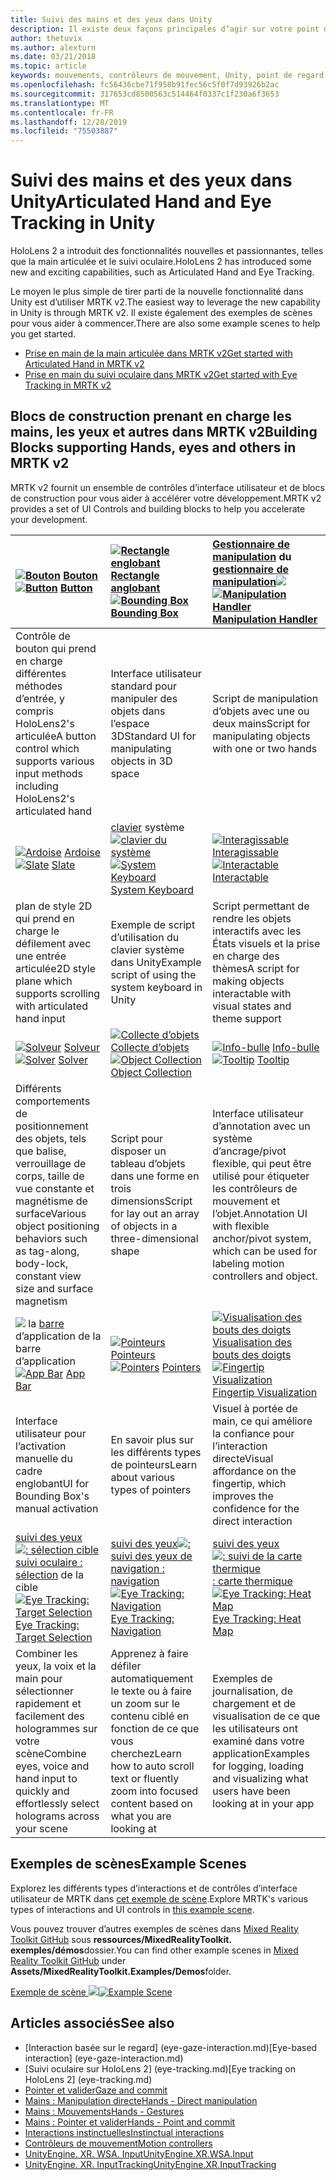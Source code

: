 ```yaml
---
title: Suivi des mains et des yeux dans Unity
description: Il existe deux façons principales d’agir sur votre point d’intergression, les gestes manuels et les contrôleurs de mouvement.
author: thetuvix
ms.author: alexturn
ms.date: 03/21/2018
ms.topic: article
keywords: mouvements, contrôleurs de mouvement, Unity, point de regard, entrée
ms.openlocfilehash: fc56436cbe71f958b91fec56c5f0f7d93926b2ac
ms.sourcegitcommit: 317653cd8500563c514464f0337c1f230a6f3653
ms.translationtype: MT
ms.contentlocale: fr-FR
ms.lasthandoff: 12/28/2019
ms.locfileid: "75503887"
---
```

# <a name="articulated-hand-and-eye-tracking-in-unity"></a><span data-ttu-id="30c77-104">Suivi des mains et des yeux dans Unity</span><span class="sxs-lookup"><span data-stu-id="30c77-104">Articulated Hand and Eye Tracking in Unity</span></span>

<span data-ttu-id="30c77-105">HoloLens 2 a introduit des fonctionnalités nouvelles et passionnantes, telles que la main articulée et le suivi oculaire.</span><span class="sxs-lookup"><span data-stu-id="30c77-105">HoloLens 2 has introduced some new and exciting capabilities, such as Articulated Hand and Eye Tracking.</span></span>

<span data-ttu-id="30c77-106">Le moyen le plus simple de tirer parti de la nouvelle fonctionnalité dans Unity est d’utiliser MRTK v2.</span><span class="sxs-lookup"><span data-stu-id="30c77-106">The easiest way to leverage the new capability in Unity is through MRTK v2.</span></span> <span data-ttu-id="30c77-107">Il existe également des exemples de scènes pour vous aider à commencer.</span><span class="sxs-lookup"><span data-stu-id="30c77-107">There are also some example scenes to help you get started.</span></span>

* [<span data-ttu-id="30c77-108">Prise en main de la main articulée dans MRTK v2</span><span class="sxs-lookup"><span data-stu-id="30c77-108">Get started with Articulated Hand  in MRTK v2</span></span>](https://microsoft.github.io/MixedRealityToolkit-Unity/Documentation/Input/HandTracking.html)
* [<span data-ttu-id="30c77-109">Prise en main du suivi oculaire dans MRTK v2</span><span class="sxs-lookup"><span data-stu-id="30c77-109">Get started with Eye Tracking in MRTK v2</span></span>](https://microsoft.github.io/MixedRealityToolkit-Unity/Documentation/EyeTracking/EyeTracking_Main.html)

## <a name="building-blocks-supporting-hands-eyes-and-others-in-mrtk-v2"></a><span data-ttu-id="30c77-110">Blocs de construction prenant en charge les mains, les yeux et autres dans MRTK v2</span><span class="sxs-lookup"><span data-stu-id="30c77-110">Building Blocks supporting Hands, eyes and others in MRTK v2</span></span>

<span data-ttu-id="30c77-111">MRTK v2 fournit un ensemble de contrôles d’interface utilisateur et de blocs de construction pour vous aider à accélérer votre développement.</span><span class="sxs-lookup"><span data-stu-id="30c77-111">MRTK v2 provides a set of UI Controls and building blocks to help you accelerate your development.</span></span>

|  <span data-ttu-id="30c77-112">[![Bouton](images/MRTK_Button_Main.png)](https://microsoft.github.io/MixedRealityToolkit-Unity/Documentation/README_Button.html) [Bouton](https://microsoft.github.io/MixedRealityToolkit-Unity/Documentation/README_Button.html)</span><span class="sxs-lookup"><span data-stu-id="30c77-112">[![Button](images/MRTK_Button_Main.png)](https://microsoft.github.io/MixedRealityToolkit-Unity/Documentation/README_Button.html) [Button](https://microsoft.github.io/MixedRealityToolkit-Unity/Documentation/README_Button.html)</span></span> | <span data-ttu-id="30c77-113">[![Rectangle englobant](images/MRTK_BoundingBox_Main.png)](https://microsoft.github.io/MixedRealityToolkit-Unity/Documentation/README_BoundingBox.html) [Rectangle anglobant](https://microsoft.github.io/MixedRealityToolkit-Unity/Documentation/README_BoundingBox.html)</span><span class="sxs-lookup"><span data-stu-id="30c77-113">[![Bounding Box](images/MRTK_BoundingBox_Main.png)](https://microsoft.github.io/MixedRealityToolkit-Unity/Documentation/README_BoundingBox.html) [Bounding Box](https://microsoft.github.io/MixedRealityToolkit-Unity/Documentation/README_BoundingBox.html)</span></span> | <span data-ttu-id="30c77-114">[Gestionnaire de manipulation](https://microsoft.github.io/MixedRealityToolkit-Unity/Documentation/README_ManipulationHandler.html) du [gestionnaire de manipulation![](images/MRTK_Manipulation_Main.png)](https://microsoft.github.io/MixedRealityToolkit-Unity/Documentation/README_ManipulationHandler.html)</span><span class="sxs-lookup"><span data-stu-id="30c77-114">[![Manipulation Handler](images/MRTK_Manipulation_Main.png)](https://microsoft.github.io/MixedRealityToolkit-Unity/Documentation/README_ManipulationHandler.html) [Manipulation Handler](https://microsoft.github.io/MixedRealityToolkit-Unity/Documentation/README_ManipulationHandler.html)</span></span> |
|:--- | :--- | :--- |
| <span data-ttu-id="30c77-115">Contrôle de bouton qui prend en charge différentes méthodes d’entrée, y compris HoloLens2's articulée</span><span class="sxs-lookup"><span data-stu-id="30c77-115">A button control which supports various input methods including HoloLens2's articulated hand</span></span> | <span data-ttu-id="30c77-116">Interface utilisateur standard pour manipuler des objets dans l’espace 3D</span><span class="sxs-lookup"><span data-stu-id="30c77-116">Standard UI for manipulating objects in 3D space</span></span> | <span data-ttu-id="30c77-117">Script de manipulation d’objets avec une ou deux mains</span><span class="sxs-lookup"><span data-stu-id="30c77-117">Script for manipulating objects with one or two hands</span></span> |
|  <span data-ttu-id="30c77-118">[![Ardoise](images/MRTK_Slate_Main.png)](https://microsoft.github.io/MixedRealityToolkit-Unity/Documentation/README_Slate.html) [Ardoise](https://microsoft.github.io/MixedRealityToolkit-Unity/Documentation/README_Slate.html)</span><span class="sxs-lookup"><span data-stu-id="30c77-118">[![Slate](images/MRTK_Slate_Main.png)](https://microsoft.github.io/MixedRealityToolkit-Unity/Documentation/README_Slate.html) [Slate](https://microsoft.github.io/MixedRealityToolkit-Unity/Documentation/README_Slate.html)</span></span> | <span data-ttu-id="30c77-119">[clavier](https://microsoft.github.io/MixedRealityToolkit-Unity/Documentation/README_SystemKeyboard.html) système [![clavier du système](images/MRTK_SystemKeyboard_Main.png)](https://microsoft.github.io/MixedRealityToolkit-Unity/Documentation/README_SystemKeyboard.html)</span><span class="sxs-lookup"><span data-stu-id="30c77-119">[![System Keyboard](images/MRTK_SystemKeyboard_Main.png)](https://microsoft.github.io/MixedRealityToolkit-Unity/Documentation/README_SystemKeyboard.html) [System Keyboard](https://microsoft.github.io/MixedRealityToolkit-Unity/Documentation/README_SystemKeyboard.html)</span></span> | <span data-ttu-id="30c77-120">[![Interagissable](images/InteractableExamples.png)](https://microsoft.github.io/MixedRealityToolkit-Unity/Documentation/README_Interactable.html) [Interagissable](https://microsoft.github.io/MixedRealityToolkit-Unity/Documentation/README_Interactable.html)</span><span class="sxs-lookup"><span data-stu-id="30c77-120">[![Interactable](images/InteractableExamples.png)](https://microsoft.github.io/MixedRealityToolkit-Unity/Documentation/README_Interactable.html) [Interactable](https://microsoft.github.io/MixedRealityToolkit-Unity/Documentation/README_Interactable.html)</span></span> |
| <span data-ttu-id="30c77-121">plan de style 2D qui prend en charge le défilement avec une entrée articulée</span><span class="sxs-lookup"><span data-stu-id="30c77-121">2D style plane which supports scrolling with articulated hand input</span></span> | <span data-ttu-id="30c77-122">Exemple de script d’utilisation du clavier système dans Unity</span><span class="sxs-lookup"><span data-stu-id="30c77-122">Example script of using the system keyboard in Unity</span></span>  | <span data-ttu-id="30c77-123">Script permettant de rendre les objets interactifs avec les États visuels et la prise en charge des thèmes</span><span class="sxs-lookup"><span data-stu-id="30c77-123">A script for making objects interactable with visual states and theme support</span></span> |
|  <span data-ttu-id="30c77-124">[![Solveur](images/MRTK_Solver_Main.png)](https://microsoft.github.io/MixedRealityToolkit-Unity/Documentation/README_Solver.html) [Solveur](https://microsoft.github.io/MixedRealityToolkit-Unity/Documentation/README_Solver.html)</span><span class="sxs-lookup"><span data-stu-id="30c77-124">[![Solver](images/MRTK_Solver_Main.png)](https://microsoft.github.io/MixedRealityToolkit-Unity/Documentation/README_Solver.html) [Solver](https://microsoft.github.io/MixedRealityToolkit-Unity/Documentation/README_Solver.html)</span></span> | <span data-ttu-id="30c77-125">[![Collecte d’objets](images/MRTK_ObjectCollection_Main.png)](https://microsoft.github.io/MixedRealityToolkit-Unity/Documentation/README_ManipulationHandler.html) [Collecte d’objets](https://microsoft.github.io/MixedRealityToolkit-Unity/Documentation/README_ManipulationHandler.html)</span><span class="sxs-lookup"><span data-stu-id="30c77-125">[![Object Collection](images/MRTK_ObjectCollection_Main.png)](https://microsoft.github.io/MixedRealityToolkit-Unity/Documentation/README_ManipulationHandler.html) [Object Collection](https://microsoft.github.io/MixedRealityToolkit-Unity/Documentation/README_ManipulationHandler.html)</span></span> | <span data-ttu-id="30c77-126">[![Info-bulle](images/MRTK_Tooltip_Main.png)](https://microsoft.github.io/MixedRealityToolkit-Unity/Documentation/README_Tooltip.html) [Info-bulle](https://microsoft.github.io/MixedRealityToolkit-Unity/Documentation/README_Tooltip.html)</span><span class="sxs-lookup"><span data-stu-id="30c77-126">[![Tooltip](images/MRTK_Tooltip_Main.png)](https://microsoft.github.io/MixedRealityToolkit-Unity/Documentation/README_Tooltip.html) [Tooltip](https://microsoft.github.io/MixedRealityToolkit-Unity/Documentation/README_Tooltip.html)</span></span> |
| <span data-ttu-id="30c77-127">Différents comportements de positionnement des objets, tels que balise, verrouillage de corps, taille de vue constante et magnétisme de surface</span><span class="sxs-lookup"><span data-stu-id="30c77-127">Various object positioning behaviors such as tag-along, body-lock, constant view size and surface magnetism</span></span> | <span data-ttu-id="30c77-128">Script pour disposer un tableau d’objets dans une forme en trois dimensions</span><span class="sxs-lookup"><span data-stu-id="30c77-128">Script for lay out an array of objects in a three-dimensional shape</span></span> | <span data-ttu-id="30c77-129">Interface utilisateur d’annotation avec un système d’ancrage/pivot flexible, qui peut être utilisé pour étiqueter les contrôleurs de mouvement et l’objet.</span><span class="sxs-lookup"><span data-stu-id="30c77-129">Annotation UI with flexible anchor/pivot system, which can be used for labeling motion controllers and object.</span></span> |
|  <span data-ttu-id="30c77-130">[![](images/MRTK_AppBar_Main.png)](https://microsoft.github.io/MixedRealityToolkit-Unity/Documentation/README_AppBar.html) la [barre](https://microsoft.github.io/MixedRealityToolkit-Unity/Documentation/README_AppBar.html) d’application de la barre d’application</span><span class="sxs-lookup"><span data-stu-id="30c77-130">[![App Bar](images/MRTK_AppBar_Main.png)](https://microsoft.github.io/MixedRealityToolkit-Unity/Documentation/README_AppBar.html) [App Bar](https://microsoft.github.io/MixedRealityToolkit-Unity/Documentation/README_AppBar.html)</span></span> | <span data-ttu-id="30c77-131">[![Pointeurs](images/MRTK_Pointer_Main.png)](https://microsoft.github.io/MixedRealityToolkit-Unity/Documentation/Input/Pointers.html) [Pointeurs](https://microsoft.github.io/MixedRealityToolkit-Unity/Documentation/Input/Pointers.html)</span><span class="sxs-lookup"><span data-stu-id="30c77-131">[![Pointers](images/MRTK_Pointer_Main.png)](https://microsoft.github.io/MixedRealityToolkit-Unity/Documentation/Input/Pointers.html) [Pointers](https://microsoft.github.io/MixedRealityToolkit-Unity/Documentation/Input/Pointers.html)</span></span> | <span data-ttu-id="30c77-132">[![Visualisation des bouts des doigts](images/MRTK_FingertipVisualization_Main.png)](https://microsoft.github.io/MixedRealityToolkit-Unity/Documentation/README_FingertipVisualization.html) [Visualisation des bouts des doigts](https://microsoft.github.io/MixedRealityToolkit-Unity/Documentation/README_FingertipVisualization.html)</span><span class="sxs-lookup"><span data-stu-id="30c77-132">[![Fingertip Visualization](images/MRTK_FingertipVisualization_Main.png)](https://microsoft.github.io/MixedRealityToolkit-Unity/Documentation/README_FingertipVisualization.html) [Fingertip Visualization](https://microsoft.github.io/MixedRealityToolkit-Unity/Documentation/README_FingertipVisualization.html)</span></span> |
| <span data-ttu-id="30c77-133">Interface utilisateur pour l’activation manuelle du cadre englobant</span><span class="sxs-lookup"><span data-stu-id="30c77-133">UI for Bounding Box's manual activation</span></span> | <span data-ttu-id="30c77-134">En savoir plus sur les différents types de pointeurs</span><span class="sxs-lookup"><span data-stu-id="30c77-134">Learn about various types of pointers</span></span> | <span data-ttu-id="30c77-135">Visuel à portée de main, ce qui améliore la confiance pour l’interaction directe</span><span class="sxs-lookup"><span data-stu-id="30c77-135">Visual affordance on the fingertip, which improves the confidence for the direct interaction</span></span> |
|  <span data-ttu-id="30c77-136">[suivi des yeux![: sélection cible](images/mrtk_et_targetselect.png)](https://microsoft.github.io/MixedRealityToolkit-Unity/Documentation/EyeTracking/EyeTracking_TargetSelection.html) [suivi oculaire : sélection](https://microsoft.github.io/MixedRealityToolkit-Unity/Documentation/EyeTracking/EyeTracking_TargetSelection.html) de la cible</span><span class="sxs-lookup"><span data-stu-id="30c77-136">[![Eye Tracking: Target Selection](images/mrtk_et_targetselect.png)](https://microsoft.github.io/MixedRealityToolkit-Unity/Documentation/EyeTracking/EyeTracking_TargetSelection.html) [Eye Tracking: Target Selection](https://microsoft.github.io/MixedRealityToolkit-Unity/Documentation/EyeTracking/EyeTracking_TargetSelection.html)</span></span> | <span data-ttu-id="30c77-137">[suivi des yeux![:](images/mrtk_et_navigation.png)](https://microsoft.github.io/MixedRealityToolkit-Unity/Documentation/EyeTracking/EyeTracking_Navigation.html) [suivi des yeux de navigation : navigation](https://microsoft.github.io/MixedRealityToolkit-Unity/Documentation/EyeTracking/EyeTracking_Navigation.html)</span><span class="sxs-lookup"><span data-stu-id="30c77-137">[![Eye Tracking: Navigation](images/mrtk_et_navigation.png)](https://microsoft.github.io/MixedRealityToolkit-Unity/Documentation/EyeTracking/EyeTracking_Navigation.html) [Eye Tracking: Navigation](https://microsoft.github.io/MixedRealityToolkit-Unity/Documentation/EyeTracking/EyeTracking_Navigation.html)</span></span> | <span data-ttu-id="30c77-138">[suivi des yeux![: suivi de la carte thermique](images/mrtk_et_heatmaps.png)](https://microsoft.github.io/MixedRealityToolkit-Unity/Documentation/EyeTracking/EyeTracking_Visualization.html) [: carte thermique](https://microsoft.github.io/MixedRealityToolkit-Unity/Documentation/EyeTracking/EyeTracking_Visualization.html)</span><span class="sxs-lookup"><span data-stu-id="30c77-138">[![Eye Tracking: Heat Map](images/mrtk_et_heatmaps.png)](https://microsoft.github.io/MixedRealityToolkit-Unity/Documentation/EyeTracking/EyeTracking_Visualization.html) [Eye Tracking: Heat Map](https://microsoft.github.io/MixedRealityToolkit-Unity/Documentation/EyeTracking/EyeTracking_Visualization.html)</span></span> |
| <span data-ttu-id="30c77-139">Combiner les yeux, la voix et la main pour sélectionner rapidement et facilement des hologrammes sur votre scène</span><span class="sxs-lookup"><span data-stu-id="30c77-139">Combine eyes, voice and hand input to quickly and effortlessly select holograms across your scene</span></span> | <span data-ttu-id="30c77-140">Apprenez à faire défiler automatiquement le texte ou à faire un zoom sur le contenu ciblé en fonction de ce que vous cherchez</span><span class="sxs-lookup"><span data-stu-id="30c77-140">Learn how to auto scroll text or fluently zoom into focused content based on what you are looking at</span></span>| <span data-ttu-id="30c77-141">Exemples de journalisation, de chargement et de visualisation de ce que les utilisateurs ont examiné dans votre application</span><span class="sxs-lookup"><span data-stu-id="30c77-141">Examples for logging, loading and visualizing what users have been looking at in your app</span></span> |

## <a name="example-scenes"></a><span data-ttu-id="30c77-142">Exemples de scènes</span><span class="sxs-lookup"><span data-stu-id="30c77-142">Example Scenes</span></span>

<span data-ttu-id="30c77-143">Explorez les différents types d’interactions et de contrôles d’interface utilisateur de MRTK dans [cet exemple de scène](https://microsoft.github.io/MixedRealityToolkit-Unity/Documentation/README_HandInteractionExamples.html).</span><span class="sxs-lookup"><span data-stu-id="30c77-143">Explore MRTK's various types of interactions and UI controls in [this example scene](https://microsoft.github.io/MixedRealityToolkit-Unity/Documentation/README_HandInteractionExamples.html).</span></span>

<span data-ttu-id="30c77-144">Vous pouvez trouver d’autres exemples de scènes dans [Mixed Reality Toolkit GitHub](https://github.com/Microsoft/MixedRealityToolkit-Unity) sous **ressources/MixedRealityToolkit. exemples/démos**dossier.</span><span class="sxs-lookup"><span data-stu-id="30c77-144">You can find  other example scenes in [Mixed Reality Toolkit GitHub](https://github.com/Microsoft/MixedRealityToolkit-Unity) under **Assets/MixedRealityToolkit.Examples/Demos**folder.</span></span>

<span data-ttu-id="30c77-145">[Exemple de scène ![](images/MRTK_Examples.png)](https://microsoft.github.io/MixedRealityToolkit-Unity/Documentation/README_HandInteractionExamples.html)</span><span class="sxs-lookup"><span data-stu-id="30c77-145">[![Example Scene](images/MRTK_Examples.png)](https://microsoft.github.io/MixedRealityToolkit-Unity/Documentation/README_HandInteractionExamples.html)</span></span>

## <a name="see-also"></a><span data-ttu-id="30c77-146">Articles associés</span><span class="sxs-lookup"><span data-stu-id="30c77-146">See also</span></span>

* <span data-ttu-id="30c77-147">[Interaction basée sur le regard] (eye-gaze-interaction.md)</span><span class="sxs-lookup"><span data-stu-id="30c77-147">[Eye-based interaction] (eye-gaze-interaction.md)</span></span>
* <span data-ttu-id="30c77-148">[Suivi oculaire sur HoloLens 2] (eye-tracking.md)</span><span class="sxs-lookup"><span data-stu-id="30c77-148">[Eye tracking on HoloLens 2] (eye-tracking.md)</span></span>
* [<span data-ttu-id="30c77-149">Pointer et valider</span><span class="sxs-lookup"><span data-stu-id="30c77-149">Gaze and commit</span></span>](gaze-and-commit.md)
* [<span data-ttu-id="30c77-150">Mains : Manipulation directe</span><span class="sxs-lookup"><span data-stu-id="30c77-150">Hands - Direct manipulation</span></span>](direct-manipulation.md)
* [<span data-ttu-id="30c77-151">Mains : Mouvements</span><span class="sxs-lookup"><span data-stu-id="30c77-151">Hands - Gestures</span></span>](gaze-and-commit.md#composite-gestures)
* [<span data-ttu-id="30c77-152">Mains : Pointer et valider</span><span class="sxs-lookup"><span data-stu-id="30c77-152">Hands - Point and commit</span></span>](point-and-commit.md)
* [<span data-ttu-id="30c77-153">Interactions instinctuelles</span><span class="sxs-lookup"><span data-stu-id="30c77-153">Instinctual interactions</span></span>](interaction-fundamentals.md)
* [<span data-ttu-id="30c77-154">Contrôleurs de mouvement</span><span class="sxs-lookup"><span data-stu-id="30c77-154">Motion controllers</span></span>](motion-controllers.md)
* [<span data-ttu-id="30c77-155">UnityEngine. XR. WSA. Input</span><span class="sxs-lookup"><span data-stu-id="30c77-155">UnityEngine.XR.WSA.Input</span></span>](https://docs.unity3d.com/ScriptReference/XR.WSA.Input.InteractionManager.html)
* [<span data-ttu-id="30c77-156">UnityEngine. XR. InputTracking</span><span class="sxs-lookup"><span data-stu-id="30c77-156">UnityEngine.XR.InputTracking</span></span>](https://docs.unity3d.com/ScriptReference/XR.InputTracking.html)
